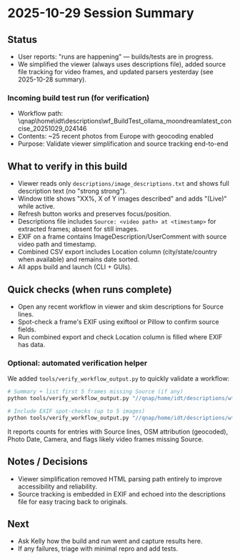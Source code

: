 # 2025-10-29 Session Summary

## Status
- User reports: "runs are happening" — builds/tests are in progress.
- We simplified the viewer (always uses descriptions file), added source file tracking for video frames, and updated parsers yesterday (see 2025-10-28 summary).

### Incoming build test run (for verification)
- Workflow path: \\qnap\home\idt\descriptions\wf_BuildTest_ollama_moondreamlatest_concise_20251029_024146
- Contents: ~25 recent photos from Europe with geocoding enabled
- Purpose: Validate viewer simplification and source tracking end-to-end

## What to verify in this build
- Viewer reads only `descriptions/image_descriptions.txt` and shows full description text (no "strong strong").
- Window title shows "XX%, X of Y images described" and adds "(Live)" while active.
- Refresh button works and preserves focus/position.
- Descriptions file includes `Source: <video path> at <timestamp>` for extracted frames; absent for still images.
- EXIF on a frame contains ImageDescription/UserComment with source video path and timestamp.
- Combined CSV export includes Location column (city/state/country when available) and remains date sorted.
- All apps build and launch (CLI + GUIs).

## Quick checks (when runs complete)
- Open any recent workflow in viewer and skim descriptions for Source lines.
- Spot-check a frame's EXIF using exiftool or Pillow to confirm source fields.
- Run combined export and check Location column is filled where EXIF has data.

### Optional: automated verification helper
We added `tools/verify_workflow_output.py` to quickly validate a workflow:

```bash
# Summary + list first 5 frames missing Source (if any)
python tools/verify_workflow_output.py "//qnap/home/idt/descriptions/wf_BuildTest_ollama_moondreamlatest_concise_20251029_024146" --list-missing 5

# Include EXIF spot-checks (up to 5 images)
python tools/verify_workflow_output.py "//qnap/home/idt/descriptions/wf_BuildTest_ollama_moondreamlatest_concise_20251029_024146" --check-exif --list-missing 5
```

It reports counts for entries with Source lines, OSM attribution (geocoded), Photo Date, Camera, and flags likely video frames missing Source.

## Notes / Decisions
- Viewer simplification removed HTML parsing path entirely to improve accessibility and reliability.
- Source tracking is embedded in EXIF and echoed into the descriptions file for easy tracing back to originals.

## Next
- Ask Kelly how the build and run went and capture results here.
- If any failures, triage with minimal repro and add tests.
